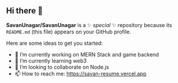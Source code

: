 ## Hi there 👋

**SavanUnagar/SavanUnagar** is a ✨ _special_ ✨ repository because its `README.md` (this file) appears on your GitHub profile.

Here are some ideas to get you started:

- 🔭 I’m currently working on MERN Stack and game backend
- 🌱 I’m currently learning web3
- 👯 I’m looking to collaborate on Node.js
- 📫 How to reach me: https://savan-resume.vercel.app
